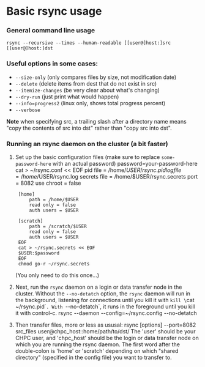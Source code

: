 # Basic rsync usage

### General command line usage
`rsync --recursive --times --human-readable [[user@]host:]src [[user@]host:]dst`

### Useful options in some cases:
- `--size-only` (only compares files by size, not modification date)
- `--delete` (delete items from dest that do not exist in src)
- `--itemize-changes` (be very clear about what's changing)
- `--dry-run` (just print what would happen)
- `--info=progress2` (linux only, shows total progress percent)
- `--verbose`

**Note** when specifying src, a trailing slash after a directory name means "copy the contents of src into dst" rather than "copy src into dst".

### Running an rsync daemon on the cluster (a bit faster)
1. Set up the basic configuration files (make sure to replace `some-password-here` with an actual password)
        password=your-password-here
        cat > ~/rsync.conf << EOF
        pid file = /home/$USER/rsync.pid
        log file = /home/$USER/rsync.log
        secrets file = /home/$USER/rsync.secrets
        port = 8082
        use chroot = false

        [home]
            path = /home/$USER
            read only = false
            auth users = $USER
            
        [scratch]
            path = /scratch/$USER
            read only = false
            auth users = $USER
        EOF
        cat > ~/rsync.secrets << EOF
        $USER:$password
        EOF
        chmod go-r ~/rsync.secrets
    (You only need to do this once...)
2. Next, run the `rsync` daemon on a login or data transfer node in the cluster. Without the `--no-detatch` option, the `rsync` daemon will run in the background, listening for connections until you kill it with `kill \`cat ~/rsync.pid\``. With `--no-detatch`, it runs in the foreground until you kill it with control-c.
        rsync --daemon --config=~/rsync.config --no-detatch 
3. Then transfer files, more or less as ususal:
        rsync [options] --port=8082 src_files user@chpc_host::home/path/to/dst/
    The 'user' should be your CHPC user, and 'chpc_host' should be the login or data transfer node on which you are running the rsync daemon. The first word after the double-colon is 'home' or 'scratch' depending on which "shared directory" (specified in the config file) you want to transfer to.
